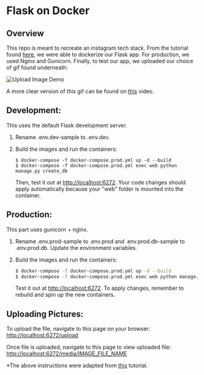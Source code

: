 # Flask on Docker


## Overview

This repo is meant to recreate an instagram tech stack. From the tutorial found [here](https://testdriven.io/blog/dockerizing-flask-with-postgres-gunicorn-and-nginx/), we were able to dockerize our Flask app. For production, we used Nginx and Gunicorn. Finally, to test our app, we uploaded our choice of gif found underneath:

![Upload Image Demo](https://github.com/epaisano/flask-on-docker/assets/123110785/48291328-55a0-4df9-83f4-5d921de34c15)

A more clear version of this gif can be found on [this](https://github.com/epaisano/flask-on-docker/assets/123110785/d288b103-35f1-4a2f-873d-731b7c64972d) video.


## Development:

This uses the default Flask development server. 

1. Rename .env.dev-sample to .env.dev.
2. Build the images and run the containers:

    ```
    $ docker-compose -f docker-compose.prod.yml up -d --build
    $ docker-compose -f docker-compose.prod.yml exec web python manage.py create_db
    ```

    Then, test it out at [http://localhost:6272](http://localhost:6272). Your code changes should apply automatically because your "web" folder is mounted into the container.


## Production:

This part uses gunicorn + nginx.

1. Rename .env.prod-sample to .env.prod and .env.prod.db-sample to .env.prod.db. Update the environment variables.
2. Build the images and run the containers:

    ```bash
    $ docker-compose -f docker-compose.prod.yml up -d --build
    $ docker-compose -f docker-compose.prod.yml exec web python manage.py create_db
    ```

    Test it out at [http://localhost:6272](http://localhost:6272). To apply changes, remember to rebuild and spin up the new containers.

## Uploading Pictures:

To upload the file, navigate to this page on your browser:
[http://localhost:6272/upload](http://localhost:6272/upload)

Once file is uploaded, navigate to this page to view uploaded file:
[http://localhost:6272/media/IMAGE_FILE_NAME](http://localhost:6272/media/IMAGE_FILE_NAME)

*The above instructions were adapted from [this](https://github.com/testdrivenio/flask-on-docker) tutorial.
